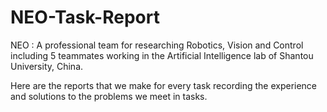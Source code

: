 # NEO-Task-Report
NEO : A professional team for researching Robotics, Vision and Control including 5 teammates working in the Artificial Intelligence lab of Shantou University, China.

Here are the reports that we make for every task recording the experience and solutions to the problems we meet in tasks.
